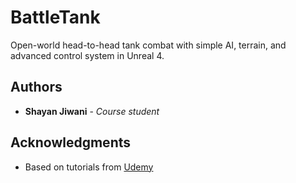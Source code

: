 # BattleTank
Open-world head-to-head tank combat with simple AI, terrain, and advanced control system in Unreal 4.

## Authors

* **Shayan Jiwani** - *Course student*

## Acknowledgments

* Based on tutorials from [Udemy](https://www.udemy.com/unrealcourse)
